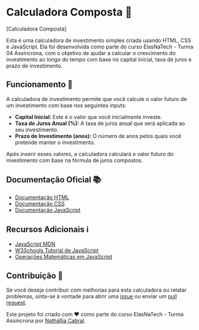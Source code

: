 # Calculadora Composta 🧮

[Calculadora Composta]

Esta é uma calculadora de investimento simples criada usando HTML, CSS e JavaScript. Ela foi desenvolvida como parte do curso ElasNaTech - Turma 04 Assíncrona, com o objetivo de ajudar a calcular o crescimento do investimento ao longo do tempo com base no capital inicial, taxa de juros e prazo de investimento.

## Funcionamento 🚀

A calculadora de investimento permite que você calcule o valor futuro de um investimento com base nos seguintes inputs:

- **Capital Inicial:** Este é o valor que você inicialmente investe.
- **Taxa de Juros Anual (%):** A taxa de juros anual que será aplicada ao seu investimento.
- **Prazo de Investimento (anos):** O número de anos pelos quais você pretende manter o investimento.

Após inserir esses valores, a calculadora calculará o valor futuro do investimento com base na fórmula de juros compostos.

## Documentação Oficial 📚

- [Documentação HTML](https://developer.mozilla.org/pt-BR/docs/Web/HTML)
- [Documentação CSS](https://developer.mozilla.org/pt-BR/docs/Web/CSS)
- [Documentação JavaScript](https://developer.mozilla.org/pt-BR/docs/Web/JavaScript)

## Recursos Adicionais ℹ️


- [JavaScript MDN](https://developer.mozilla.org/pt-BR/docs/Web/JavaScript)
- [W3Schools Tutorial de JavaScript](https://www.w3schools.com/js/)
- [Operações Matemáticas em JavaScript](https://developer.mozilla.org/pt-BR/docs/Web/JavaScript/Guide/Numbers_and_dates#opera%C3%A7%C3%B5es_matem%C3%A1ticas)

## Contribuição 🤝

Se você deseja contribuir com melhorias para esta calculadora ou relatar problemas, sinta-se à vontade para abrir uma [issue](link-para-issues) ou enviar um [pull request](link-para-pull-requests). 

Este projeto foi criado com ❤️ como parte do curso ElasNaTech - Turma Assíncrona por [Nathállia Cabral](https://github.com/NathyCabral).
